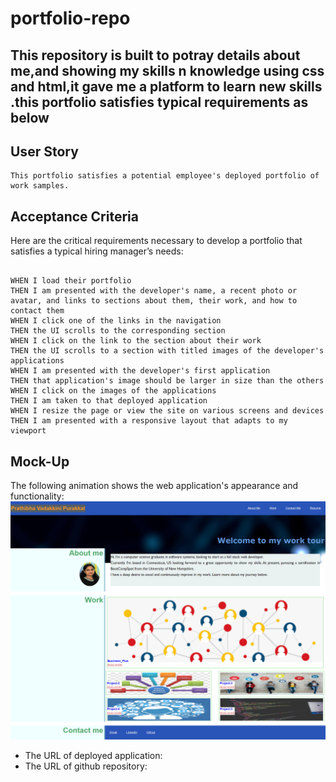 # portfolio-repo

## This repository  is built to potray details about me,and showing my skills n knowledge  using  css and html,it gave me a platform to learn new skills .this portfolio satisfies typical requirements as below



## User Story

```
This portfolio satisfies a potential employee's deployed portfolio of work samples.
```
## Acceptance Criteria

Here are the critical requirements necessary to develop a portfolio that satisfies a typical hiring manager’s needs:

```

WHEN I load their portfolio
THEN I am presented with the developer's name, a recent photo or avatar, and links to sections about them, their work, and how to contact them
WHEN I click one of the links in the navigation
THEN the UI scrolls to the corresponding section
WHEN I click on the link to the section about their work
THEN the UI scrolls to a section with titled images of the developer's applications
WHEN I am presented with the developer's first application
THEN that application's image should be larger in size than the others
WHEN I click on the images of the applications
THEN I am taken to that deployed application
WHEN I resize the page or view the site on various screens and devices
THEN I am presented with a responsive layout that adapts to my viewport
```
## Mock-Up

The following animation shows the web application's appearance and functionality:
![webpagelooks](./assets/scren.png)






* The URL of deployed application:
* The URL of github repository: